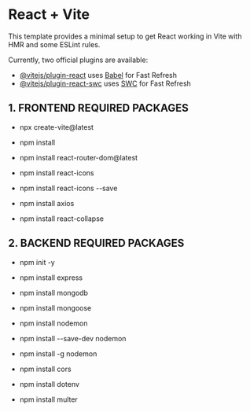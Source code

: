 # React + Vite

This template provides a minimal setup to get React working in Vite with HMR and some ESLint rules.

Currently, two official plugins are available:

- [@vitejs/plugin-react](https://github.com/vitejs/vite-plugin-react/blob/main/packages/plugin-react/README.md) uses [Babel](https://babeljs.io/) for Fast Refresh
- [@vitejs/plugin-react-swc](https://github.com/vitejs/vite-plugin-react-swc) uses [SWC](https://swc.rs/) for Fast Refresh

## 1. FRONTEND REQUIRED PACKAGES

* npx create-vite@latest

* npm install

* npm install react-router-dom@latest

* npm install react-icons

* npm install react-icons --save

* npm install axios

* npm install react-collapse

## 2. BACKEND REQUIRED PACKAGES

* npm init -y

* npm install express

* npm install mongodb

* npm install mongoose

* npm install nodemon

* npm install --save-dev nodemon

* npm install -g nodemon

* npm install cors

* npm install dotenv

* npm install multer
